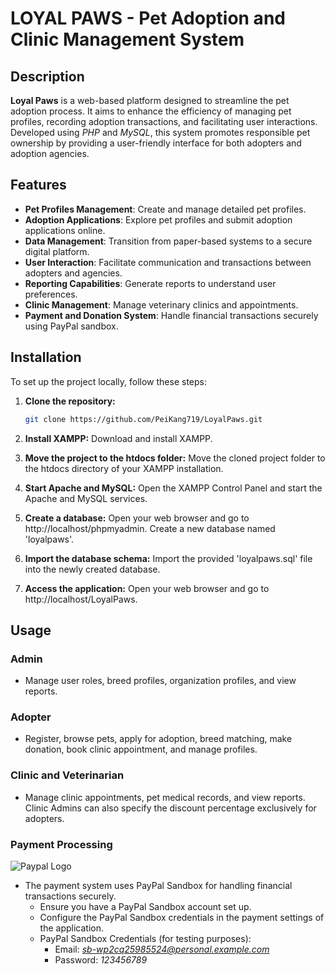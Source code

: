 # LOYAL PAWS - Pet Adoption and Clinic Management System

## Description

**Loyal Paws** is a web-based platform designed to streamline the pet adoption process. It aims to enhance the efficiency of managing pet profiles, recording adoption transactions, and facilitating user interactions. Developed using *PHP* and *MySQL*, this system promotes responsible pet ownership by providing a user-friendly interface for both adopters and adoption agencies.

## Features

- **Pet Profiles Management**: Create and manage detailed pet profiles.
- **Adoption Applications**: Explore pet profiles and submit adoption applications online.
- **Data Management**: Transition from paper-based systems to a secure digital platform.
- **User Interaction**: Facilitate communication and transactions between adopters and agencies.
- **Reporting Capabilities**: Generate reports to understand user preferences.
- **Clinic Management**: Manage veterinary clinics and appointments.
- **Payment and Donation System**: Handle financial transactions securely using PayPal sandbox.

## Installation

To set up the project locally, follow these steps:

1. **Clone the repository:**
   ```bash
   git clone https://github.com/PeiKang719/LoyalPaws.git

2. **Install XAMPP:**
   Download and install XAMPP.

3. **Move the project to the htdocs folder:**
   Move the cloned project folder to the htdocs directory of your XAMPP installation.

4. **Start Apache and MySQL:**
   Open the XAMPP Control Panel and start the Apache and MySQL services.

5. **Create a database:**
   Open your web browser and go to http://localhost/phpmyadmin.
   Create a new database named 'loyalpaws'.

6. **Import the database schema:**
   Import the provided 'loyalpaws.sql' file into the newly created database.

7. **Access the application:**
   Open your web browser and go to http://localhost/LoyalPaws.

## Usage

### Admin
- Manage user roles, breed profiles, organization profiles, and view reports. <br />

### Adopter
- Register, browse pets, apply for adoption, breed matching, make donation, book clinic appointment, and manage profiles. <br />

### Clinic and Veterinarian
- Manage clinic appointments, pet medical records, and view reports. Clinic Admins can also specify the discount percentage exclusively for adopters. <br />

### Payment Processing

![Paypal Logo](https://github.com/PeiKang719/LoyalPaws/blob/main/media/sandbox.png)

- The payment system uses PayPal Sandbox for handling financial transactions securely.
   - Ensure you have a PayPal Sandbox account set up.
   - Configure the PayPal Sandbox credentials in the payment settings of the application.
   - PayPal Sandbox Credentials (for testing purposes):
      - Email: *sb-wp2cq25985524@personal.example.com*
      - Password: *123456789*
      




   





   






